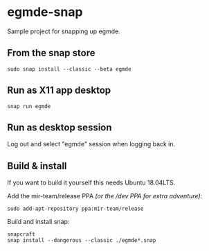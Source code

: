 # egmde-snap

Sample project for snapping up egmde.

## From the snap store

    sudo snap install --classic --beta egmde

## Run as X11 app desktop

    snap run egmde

## Run as desktop session

Log out and select "egmde" session when logging back in.

## Build & install

If you want to build it yourself this needs Ubuntu 18.04LTS.

Add the mir-team/release PPA *(or the /dev PPA for extra adventure)*:

    sudo add-apt-repository ppa:mir-team/release

Build and install snap:

    snapcraft 
    snap install --dangerous --classic ./egmde*.snap
